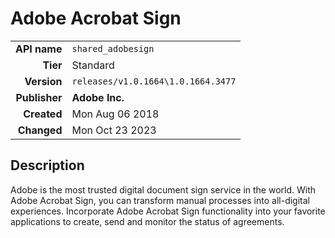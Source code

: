 # Adobe Acrobat Sign
| | |
|-:|-|
|**API name**|`shared_adobesign`|
|**Tier**|Standard|
|**Version**|`releases/v1.0.1664\1.0.1664.3477`|
|**Publisher**|**Adobe Inc.**|
|**Created**|Mon Aug 06 2018|
|**Changed**|Mon Oct 23 2023|

## Description
Adobe is the most trusted digital document sign service in the world. With Adobe Acrobat Sign, you can transform manual processes into all-digital experiences. Incorporate Adobe Acrobat Sign functionality into your favorite applications to create, send and monitor the status of agreements.
